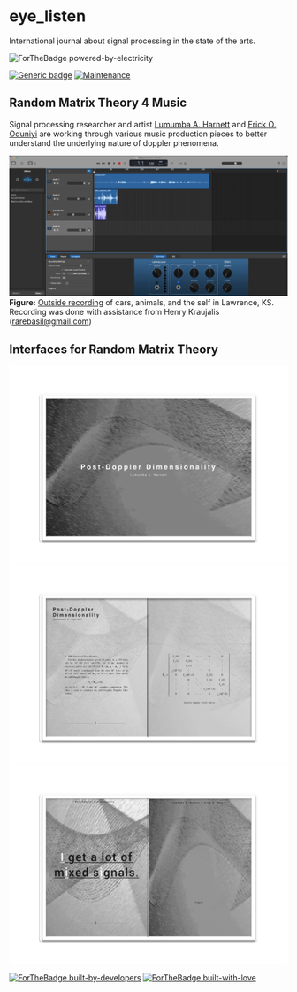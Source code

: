 # eye_listen
International journal about signal processing in the state of the arts.

![ForTheBadge powered-by-electricity](http://ForTheBadge.com/images/badges/powered-by-electricity.svg)

[![Generic badge](https://img.shields.io/badge/leaf_expression-ENGINE-<COLOR>.svg)](https://shields.io/)
[![Maintenance](https://img.shields.io/badge/Maintained%3F-YES-green.svg)](https://GitHub.com/Naereen/StrapDown.js/graphs/commit-activity)

## Random Matrix Theory 4 Music
Signal processing researcher and artist [Lumumba A. Harnett](https://graduate.ku.edu/2014-chancellors-fellows) and [Erick O. Oduniyi](https://scholar.google.com/citations?user=1ApryN8AAAAJ&hl=en) are working through various music production pieces to better understand the underlying nature of doppler phenomena.

![](Working_On_Music.png)
**Figure:** [Outside recording](https://light-systems.github.io/eye_listen_4_love/) of cars, animals, and the self in Lawrence, KS. Recording was done with assistance from Henry Kraujalis (rarebasil@gmail.com)

## Interfaces for Random Matrix Theory
![](cover_1.png)
![](digital_ex_spread.png)
![](digital_ex_spread_template.png)

[![ForTheBadge built-by-developers](http://ForTheBadge.com/images/badges/built-by-developers.svg)](https://GitHub.com/Naereen/)
[![ForTheBadge built-with-love](http://ForTheBadge.com/images/badges/built-with-love.svg)](https://GitHub.com/Naereen/)
